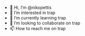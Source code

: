 - 👋 Hi, I’m @nikopettis
- 👀 I’m interested in trap
- 🌱 I’m currently learning trap
- 💞️ I’m looking to collaborate on trap
- 📫 How to reach me on trap

<!---
nikopettis/nikopettis is a ✨ special ✨ repository because its `README.md` (this file) appears on your GitHub profile.
You can click the Preview link to take a look at your changes.
--->
